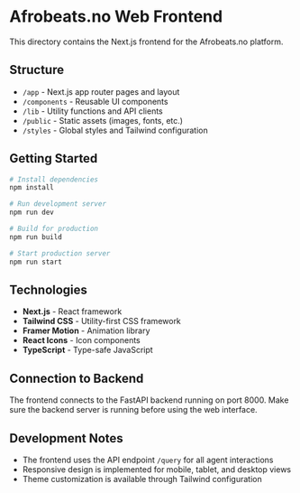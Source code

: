 # Afrobeats.no Web Frontend

This directory contains the Next.js frontend for the Afrobeats.no platform.

## Structure

- `/app` - Next.js app router pages and layout
- `/components` - Reusable UI components
- `/lib` - Utility functions and API clients
- `/public` - Static assets (images, fonts, etc.)
- `/styles` - Global styles and Tailwind configuration

## Getting Started

```bash
# Install dependencies
npm install

# Run development server
npm run dev

# Build for production
npm run build

# Start production server
npm run start
```

## Technologies

- **Next.js** - React framework
- **Tailwind CSS** - Utility-first CSS framework
- **Framer Motion** - Animation library
- **React Icons** - Icon components
- **TypeScript** - Type-safe JavaScript

## Connection to Backend

The frontend connects to the FastAPI backend running on port 8000. Make sure the backend server is running before using the web interface.

## Development Notes

- The frontend uses the API endpoint `/query` for all agent interactions
- Responsive design is implemented for mobile, tablet, and desktop views
- Theme customization is available through Tailwind configuration
